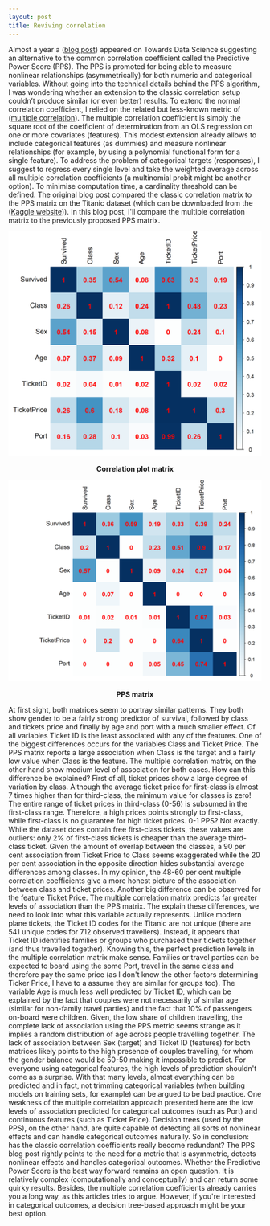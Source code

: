 ```yaml
---
layout: post
title: Reviving correlation
---
```


Almost a year a ([blog post](https://towardsdatascience.com/rip-correlation-introducing-the-predictive-power-score-3d90808b9598)) appeared on Towards Data Science suggesting an alternative to the common correlation coefficient called the Predictive Power Score (PPS). The PPS is promoted for being able to measure nonlinear relationships (asymmetrically) for both numeric and categorical variables. Without going into the technical details behind the PPS algorithm, I was wondering whether an extension to the classic correlation setup couldn’t produce similar (or even better) results. 
To extend the normal correlation coefficient, I relied on the related but less-known metric of ([multiple correlation](https://en.wikipedia.org/wiki/Multiple_correlation)). The multiple correlation coefficient is simply the square root of the coefficient of determination from an OLS regression on one or more covariates (features). This modest extension already allows to include categorical features (as dummies) and measure nonlinear relationships (for example, by using a polynomial functional form for a single feature). To address the problem of categorical targets (responses), I suggest to regress every single level and take the weighted average across all multiple correlation coefficients (a multinomial probit might be another option). To minimise computation time, a cardinality threshold can be defined. 
The original blog post compared the classic correlation matrix to the PPS matrix on the Titanic dataset (which can be downloaded from the ([Kaggle website](https://www.kaggle.com/c/titanic/data))). In this blog post, I'll compare the multiple correlation matrix to the previously proposed PPS matrix. 

![Correlation plot matrix](/images/mult_corr_plot.png)
**<center>Correlation plot matrix</center>**

![PPS matrix](/images/PPS_plot.png) 
**<center>PPS matrix</center>**

At first sight, both matrices seem to portray similar patterns. They both show gender to be a fairly strong predictor of survival, followed by class and tickets price and finally by age and port with a much smaller effect. Of all variables Ticket ID is the least associated with any of the features.
One of the biggest differences occurs for the variables Class and Ticket Price. The PPS matrix reports a large association when Class is the target and a fairly low value when Class is the feature. The multiple correlation matrix, on the other hand show medium level of association for both cases. How can this difference be explained? First of all, ticket prices show a large degree of variation by class. Although the average ticket price for first-class is almost 7 times higher than for third-class, the minimum value for classes is zero! The entire range of ticket prices in third-class (0-56) is subsumed in the first-class range. Therefore, a high prices points strongly to first-class, while first-class is no guarantee for high ticket prices. 0-1 PPS? Not exactly. While the dataset does contain free first-class tickets, these values are outliers: only 2% of first-class tickets is cheaper than the average third-class ticket. Given the amount of overlap between the classes, a 90 per cent association from Ticket Price to Class seems exaggerated while the 20 per cent association in the opposite direction hides substantial average differences among classes. In my opinion, the 48-60 per cent multiple correlation coefficients give a more honest picture of the association between class and ticket prices. 
Another big difference can be observed for the feature Ticket Price. The multiple correlation matrix predicts far greater levels of association than the PPS matrix. The explain these differences, we need to look into what this variable actually represents. Unlike modern plane tickets, the Ticket ID codes for the Titanic are not unique (there are 541 unique codes for 712 observed travellers). Instead, it appears that Ticket ID identifies families or groups who purchased their tickets together (and thus travelled together). Knowing this, the perfect prediction levels in the multiple correlation matrix make sense. Families or travel parties can be expected to board using the some Port, travel in the same class and therefore pay the same price (as I don't know the other factors determining Ticker Price, I have to a assume they are similar for groups too). The variable Age is much less well predicted by Ticket ID, which can be explained by the fact that couples were not necessarily of similar age (similar for non-family travel parties) and the fact that 10% of passengers on-board were children. Given, the low share of children travelling, the complete lack of association using the PPS metric seems strange as it implies a random distribution of age across people travelling together. The lack of association between Sex (target) and Ticket ID (features) for both matrices likely points to the high presence of couples travelling, for whom the gender balance would be 50-50 making it impossible to predict.  For everyone using categorical features, the high levels of prediction shouldn't come as a surprise. With that many levels, almost everything can be predicted and in fact, not trimming categorical variables (when building models on training sets, for example) can be argued to be bad practice. 
One weakness of the multiple correlation approach presented here are the low levels of association predicted for categorical outcomes (such as Port) and continuous features (such as Ticket Price). Decision trees (used by the PPS), on the other hand, are quite capable of detecting all sorts of nonlinear effects and can handle categorical outcomes naturally. 
So in conclusion: has the classic correlation coefficients really become redundant? The PPS blog post rightly points to the need for a metric that is asymmetric, detects nonlinear effects and handles categorical outcomes. Whether the Predictive Power Score is the best way forward remains an open question. It is relatively complex (computationally and conceptually) and can return some quirky results. Besides, the multiple correlation coefficients already carries you a long way, as this articles tries to argue. However, if you're interested in categorical outcomes, a decision tree-based approach might be your best option.

